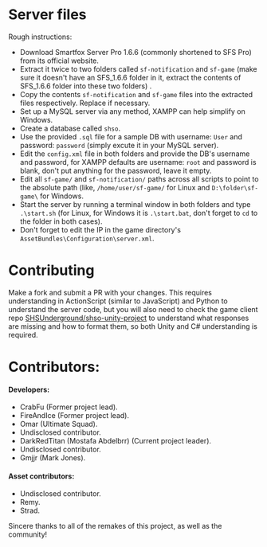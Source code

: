 # Server files
Rough instructions:
- Download Smartfox Server Pro 1.6.6 (commonly shortened to SFS Pro) from its official website.
- Extract it twice to two folders called `sf-notification` and `sf-game` (make sure it doesn't have an SFS_1.6.6 folder in it, extract the contents of SFS_1.6.6 folder into these two folders) .
- Copy the contents `sf-notification` and `sf-game` files into the extracted files respectively. Replace if necessary.
- Set up a MySQL server via any method, XAMPP can help simplify on Windows.
- Create a database called `shso`.
- Use the provided `.sql` file for a sample DB with username: `User` and password: `password` (simply excute it in your MySQL server).
- Edit the `config.xml` file in both folders and provide the DB's username and password, for XAMPP defaults are username: `root` and password is blank, don't put anything for the password, leave it empty.
- Edit all `sf-game/` and `sf-notification/` paths across all scripts to point to the absolute path (like, `/home/user/sf-game/` for Linux and `D:\folder\sf-game\` for Windows.
- Start the server by running a terminal window in both folders and type `.\start.sh` (for Linux, for Windows it is `.\start.bat`, don't forget to `cd` to the folder in both cases).
- Don't forget to edit the IP in the game directory's `AssetBundles\Configuration\server.xml`.
# Contributing
Make a fork and submit a PR with your changes.
This requires understanding in ActionScript (similar to JavaScript) and Python to understand the server code, but you will also need to check the game client repo [SHSUnderground/shso-unity-project](https://github.com/SHSUnderground/shso-unity-project) to understand what responses are missing and how to format them, so both Unity and C# understanding is required.
# Contributors:
#### Developers:
* CrabFu (Former project lead).
* FireAndIce (Former project lead).
* Omar (Ultimate Squad).
* Undisclosed contributor.
* DarkRedTitan (Mostafa Abdelbrr) (Current project leader).
* Undisclosed contributor.
* Gmjjr (Mark Jones).
#### Asset contributors:
* Undisclosed contributor.
* Remy.
* Strad.

Sincere thanks to all of the remakes of this project, as well as the community!
